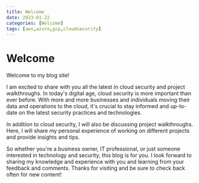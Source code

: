 ```yaml
---
title: Welcome
date: 2023-01-22
categories: [Welcome]
tags: [aws,azure,gcp,cloudsecurity]
---
```


# Welcome

Welcome to my blog site!

I am excited to share with you all the latest in cloud security and project walkthroughs. In today's digital age, cloud security is more important than ever before. With more and more businesses and individuals moving their data and operations to the cloud, it's crucial to stay informed and up-to-date on the latest security practices and technologies.

In addition to cloud security, I will also be discussing project walkthroughs. Here, I will share my personal experience of working on different projects and provide insights and tips.

So whether you're a business owner, IT professional, or just someone interested in technology and security, this blog is for you. I look forward to sharing my knowledge and experience with you and learning from your feedback and comments. Thanks for visiting and be sure to check back often for new content!




